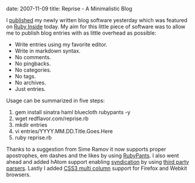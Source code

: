 date: 2007-11-09
title: Reprise - A Minimalistic Blog

I [published][1] my newly written blog software yesterday which was featured on
[Ruby Inside][2] today. My aim for this little piece of software was to allow
me to publish blog entries with as little overhead as possible:

* Write entries using my favorite editor.
* Write in markdown syntax.
* No comments.
* No pingbacks.
* No categories.
* No tags.
* No archives.
* Just entries.

Usage can be summarized in five steps:

1. gem install sinatra haml bluecloth rubypants -y
2. wget redflavor.com/reprise.rb
3. mkdir entries
4. vi entries/YYYY.MM.DD.Title.Goes.Here
5. ruby reprise.rb

Thanks to a suggestion from Sime Ramov it now supports proper apostrophes, em
dashes and the likes by using [RubyPants][3]. I also went ahead and added hAtom
support enabling [syndication][4] by using [third party parsers][5]. Lastly I
added [CSS3 multi column][6] support for Firefox and Webkit browsers.

[1]: http://github.com/uggedal/reprise
[2]: http://www.rubyinside.com/reprise-a-ruby-powered-blogging-app-in-100-lines-including-templates-646.html
[3]: http://chneukirchen.org/repos/rubypants/
[4]: http://tools.microformatic.com/transcode/atom/hatom/journal.redflavor.com
[5]: http://tools.microformatic.com/help/xhtml/hatom/
[6]: http://www.w3.org/TR/css3-multicol/
